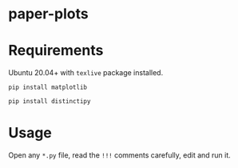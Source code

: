 # paper-plots

# Requirements
Ubuntu 20.04+ with `texlive` package installed.

`pip install matplotlib`

`pip install distinctipy`

# Usage
Open any `*.py` file, read the `!!!` comments carefully, edit and run it.
